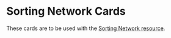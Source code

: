 # Sorting Network Cards

These cards are to be used with the [Sorting Network resource]("resources:resource" "sorting-network").
